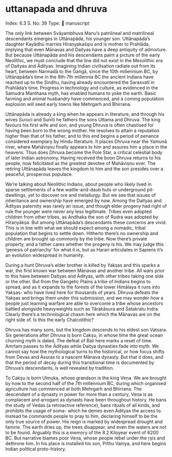 # uttanapada and dhruva

Index: 6.3
S. No: 39
Type: 📑 manuscript

The only link between Svāyambhuva Manu’s patrilineal and matrilineal descendants emerges in Uttānapāda, his younger son. Uttānapāda’s daughter Kayādhū marries Hiraṇyakaśipu and is mother to Prahlāda, implying that even Mānavas and Daityas have a deep antiquity of admixture. But because Uttānapāda and his descendants paint a picture of the early Neolithic, we must conclude that the line did not exist in the Mesolithic era of Daityas and Ādityas. Imagining Indian civilisation radiate out from its heart, between Narmadā to the Gaṅgā, since the 10th millennium BC, by Uttānapāda’s time in the 8th-7th millennia BC the ancient Indians have reached up to the Sindhu, having already encountered the Sarasvatī in Prahlāda’s time. Progress in technology and culture, as evidenced in the Samudra Manthana myth, has enabled humans to yoke the earth. Basic farming and animal husbandry have commenced, and a coming population explosion will seed early towns like Mehrgarh and Bhirrana.

Uttānapāda is already a king when he appears in literature, and through his wives Suruci and Sunīti he fathers the sons Uttama and Dhruva. The king favours his first wife and son, and young Dhruva is often chastised for having been born to the wrong mother. He resolves to attain a reputation higher than that of his father, and to this end begins a period of penance considered exemplary by Hindu literature. It places Dhruva near the Yamunā river, where Mahāviṣṇu finally appears to him and assures him a place in the heavens. Thus does Dhruva become the Pole Star, a critical celestial body of later Indian astronomy. Having received the boon Dhruva returns to his people, now felicitated as the greatest devotee of Mahāviṣṇu ever. The retiring Uttānapāda leaves the kingdom to him and the son presides over a peaceful, prosperous populace.

We’re talking about Neolithic Indians, about people who likely lived in sparse settlements of a few wattle-and-daub huts or underground pit-dwellings, yet to discover ore and metallurgy. But we see that issues of inheritance and ownership have emerged by now. Among the Daityas and Ādityas paternity was rarely an issue, and though elder progeny had right of rule the younger were never any less legitimate. Tribes even adopted children from other tribes, as Andhaka the son of Rudra was adopted by Hiraṇyākṣa. But among Uttānapāda’s descendants these concerns are vivid. This is in line with what we should expect among a nomadic, tribal population that begins to settle down. Hitherto there’s no ownership and children are brought up commonly by the tribe. Now there’s private property, and a father cares whether the progeny is his. We may judge this ‘genesis of patriarchy’ for what it is, but as Harari articulates in Sapiens it’s an evolution widespread in humanity.

During a hunt Dhruva’s elder brother is killed by Yakṣas and this sparks a war, the first known war between Mānavas and another tribe. All wars prior to this have between Daityas and Ādityas, with other tribes taking one side or the other. But from the Gangetic Plains a tribe of Indians begins to spread, and as it expands to the forests of the lower Himālaya it runs into Yakṣas- who have lived here for thousands of years. Dhruva defeats the Yakṣas and brings them under this submission, and we may wonder how a people just learning warfare are able to overcome a tribe whose ancestors battled alongside heavyweights such as Tārakāsura and Śatakratu Indra. Clearly there’s a technological chasm here which the Mānavas are on the right side of. Is this the early Chalcolithic?

Dhruva has many sons, but the kingdom descends to his eldest son Vatsara. Six generations after Dhruva is born Cakṣu, in whose time the great ocean churning myth is dated. The defeat of Bali here marks a reset of time. Amṛtam passes to the Ādityas while Daitya dynasties fade into myth. We cannot say how the mythological turns to the historical, or how focus shifts from Devas and Asuras to a nascent Mānava dynasty. But that it does, and that the period of decay during this transitional time is documented by Dhruva’s descendants, is well revealed by tradition.

To Cakṣu is born Ulmuka, whose grandson is the king Veṇa. We are brought by now to the second half of the 7th millennium BC, during which organised agriculture has commenced at both Mehrgarh and Bhirrana. The descendant of a dynasty in power for more than a century, Veṇa is as complacent and arrogant as dynasts have been throughout history. He bans the study of Vedas (a retroactive reference), bans rituals of all kinds, and prohibits the usage of soma- which he denies even Ādityas the access to. Instead he commands people to pray to him, declaring himself to be the only true source of power. His reign is marked by widespread drought and famine. The earth dries up, the trees disappear, and even the waters are not to be found. Arguably this is a memory of the 8.2 Kiloyear event of 6200 BC. But narrative blames poor Veṇa, whose people rebel under the ṛṣis and dethrone him. In his place is installed his son, Pṛthu Vainya, and here begins Indian political proto-history.